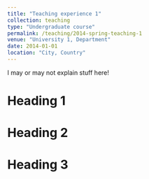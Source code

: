 ```yaml
---
title: "Teaching experience 1"
collection: teaching
type: "Undergraduate course"
permalink: /teaching/2014-spring-teaching-1
venue: "University 1, Department"
date: 2014-01-01
location: "City, Country"
---
```


I may or may not explain stuff here!


Heading 1
======

Heading 2
======

Heading 3
======
